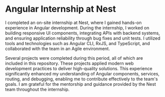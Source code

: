 # Angular Internship at Nest 

I completed an on-site internship at Nest, where I gained hands-on experience in Angular development. During the internship, I worked on building responsive UI components, integrating APIs with backend systems, and ensuring application reliability through bug fixes and unit tests. I utilized tools and technologies such as Angular CLI, RxJS, and TypeScript, and collaborated with the team in an Agile environment.  

Several projects were completed during this period, all of which are included in this repository. These projects applied modern web development practices to deliver high-quality solutions. This experience significantly enhanced my understanding of Angular components, services, routing, and debugging, enabling me to contribute effectively to the team's goals. I am grateful for the mentorship and guidance provided by the Nest team throughout the internship.
